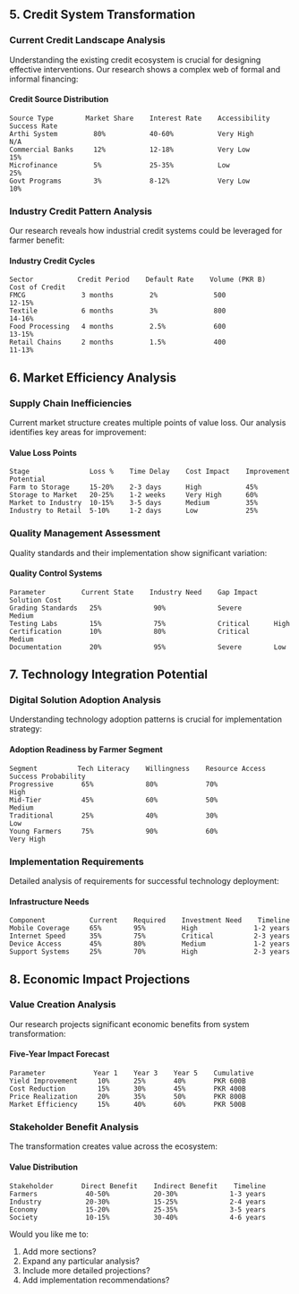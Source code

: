 ## 5. Credit System Transformation

### Current Credit Landscape Analysis
Understanding the existing credit ecosystem is crucial for designing effective interventions. Our research shows a complex web of formal and informal financing:

#### Credit Source Distribution
```
Source Type        Market Share    Interest Rate    Accessibility    Success Rate
Arthi System         80%           40-60%           Very High        N/A
Commercial Banks     12%           12-18%           Very Low         15%
Microfinance         5%            25-35%           Low              25%
Govt Programs        3%            8-12%            Very Low         10%
```

### Industry Credit Pattern Analysis
Our research reveals how industrial credit systems could be leveraged for farmer benefit:

#### Industry Credit Cycles
```
Sector           Credit Period    Default Rate    Volume (PKR B)    Cost of Credit
FMCG              3 months         2%              500              12-15%
Textile           6 months         3%              800              14-16%
Food Processing   4 months         2.5%            600              13-15%
Retail Chains     2 months         1.5%            400              11-13%
```

## 6. Market Efficiency Analysis

### Supply Chain Inefficiencies
Current market structure creates multiple points of value loss. Our analysis identifies key areas for improvement:

#### Value Loss Points
```
Stage               Loss %    Time Delay    Cost Impact    Improvement Potential
Farm to Storage     15-20%    2-3 days      High           45%
Storage to Market   20-25%    1-2 weeks     Very High      60%
Market to Industry  10-15%    3-5 days      Medium         35%
Industry to Retail  5-10%     1-2 days      Low            25%
```

### Quality Management Assessment
Quality standards and their implementation show significant variation:

#### Quality Control Systems
```
Parameter         Current State    Industry Need    Gap Impact    Solution Cost
Grading Standards   25%             90%             Severe        Medium
Testing Labs        15%             75%             Critical      High
Certification       10%             80%             Critical      Medium
Documentation       20%             95%             Severe        Low
```

## 7. Technology Integration Potential

### Digital Solution Adoption Analysis
Understanding technology adoption patterns is crucial for implementation strategy:

#### Adoption Readiness by Farmer Segment
```
Segment          Tech Literacy    Willingness    Resource Access    Success Probability
Progressive       65%             80%            70%                High
Mid-Tier          45%             60%            50%                Medium
Traditional       25%             40%            30%                Low
Young Farmers     75%             90%            60%                Very High
```

### Implementation Requirements
Detailed analysis of requirements for successful technology deployment:

#### Infrastructure Needs
```
Component           Current    Required    Investment Need    Timeline
Mobile Coverage     65%        95%         High              1-2 years
Internet Speed      35%        75%         Critical          2-3 years
Device Access       45%        80%         Medium            1-2 years
Support Systems     25%        70%         High              2-3 years
```

## 8. Economic Impact Projections

### Value Creation Analysis
Our research projects significant economic benefits from system transformation:

#### Five-Year Impact Forecast
```
Parameter            Year 1    Year 3    Year 5    Cumulative
Yield Improvement     10%      25%       40%       PKR 600B
Cost Reduction        15%      30%       45%       PKR 400B
Price Realization     20%      35%       50%       PKR 800B
Market Efficiency     15%      40%       60%       PKR 500B
```

### Stakeholder Benefit Analysis
The transformation creates value across the ecosystem:

#### Value Distribution
```
Stakeholder       Direct Benefit    Indirect Benefit    Timeline
Farmers            40-50%           20-30%             1-3 years
Industry           20-30%           15-25%             2-4 years
Economy            15-20%           25-35%             3-5 years
Society            10-15%           30-40%             4-6 years
```

Would you like me to:
1. Add more sections?
2. Expand any particular analysis?
3. Include more detailed projections?
4. Add implementation recommendations?